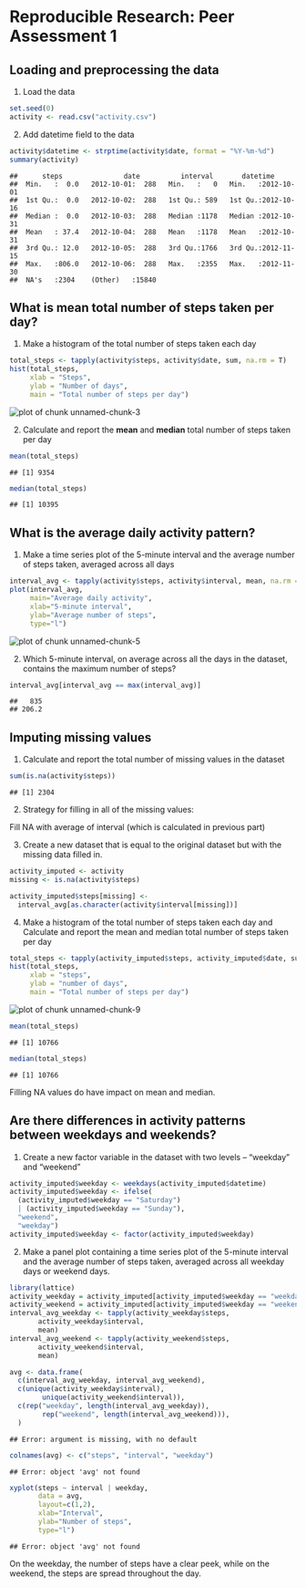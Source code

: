# Reproducible Research: Peer Assessment 1

## Loading and preprocessing the data
1. Load the data


```r
set.seed(0)
activity <- read.csv("activity.csv")
```

2. Add datetime field to the data


```r
activity$datetime <- strptime(activity$date, format = "%Y-%m-%d")
summary(activity)
```

```
##      steps               date          interval       datetime         
##  Min.   :  0.0   2012-10-01:  288   Min.   :   0   Min.   :2012-10-01  
##  1st Qu.:  0.0   2012-10-02:  288   1st Qu.: 589   1st Qu.:2012-10-16  
##  Median :  0.0   2012-10-03:  288   Median :1178   Median :2012-10-31  
##  Mean   : 37.4   2012-10-04:  288   Mean   :1178   Mean   :2012-10-31  
##  3rd Qu.: 12.0   2012-10-05:  288   3rd Qu.:1766   3rd Qu.:2012-11-15  
##  Max.   :806.0   2012-10-06:  288   Max.   :2355   Max.   :2012-11-30  
##  NA's   :2304    (Other)   :15840
```

## What is mean total number of steps taken per day?
1. Make a histogram of the total number of steps taken each day


```r
total_steps <- tapply(activity$steps, activity$date, sum, na.rm = T)
hist(total_steps, 
     xlab = "Steps",
     ylab = "Number of days",
     main = "Total number of steps per day")
```

![plot of chunk unnamed-chunk-3](figure/unnamed-chunk-3.png) 

2. Calculate and report the **mean** and **median** total number of steps taken per day


```r
mean(total_steps)
```

```
## [1] 9354
```

```r
median(total_steps)
```

```
## [1] 10395
```


## What is the average daily activity pattern?
1. Make a time series plot of the 5-minute interval and the average number of steps taken, averaged across all days


```r
interval_avg <- tapply(activity$steps, activity$interval, mean, na.rm = T)
plot(interval_avg,
     main="Average daily activity",
     xlab="5-minute interval",
     ylab="Average number of steps",
     type="l")
```

![plot of chunk unnamed-chunk-5](figure/unnamed-chunk-5.png) 

2. Which 5-minute interval, on average across all the days in the dataset, contains the maximum number of steps?


```r
interval_avg[interval_avg == max(interval_avg)]
```

```
##   835 
## 206.2
```

## Imputing missing values
1. Calculate and report the total number of missing values in the dataset


```r
sum(is.na(activity$steps))
```

```
## [1] 2304
```

2. Strategy for filling in all of the missing values:

Fill NA with average of interval (which is calculated in previous part)

3. Create a new dataset that is equal to the original dataset but with the missing data filled in.


```r
activity_imputed <- activity
missing <- is.na(activity$steps)

activity_imputed$steps[missing] <- 
  interval_avg[as.character(activity$interval[missing])]
```

4. Make a histogram of the total number of steps taken each day and Calculate and report the mean and median total number of steps taken per day


```r
total_steps <- tapply(activity_imputed$steps, activity_imputed$date, sum)
hist(total_steps, 
     xlab = "steps",
     ylab = "number of days",
     main = "Total number of steps per day")
```

![plot of chunk unnamed-chunk-9](figure/unnamed-chunk-9.png) 

```r
mean(total_steps)
```

```
## [1] 10766
```

```r
median(total_steps)
```

```
## [1] 10766
```

Filling NA values do have impact on mean and median.

## Are there differences in activity patterns between weekdays and weekends?
1. Create a new factor variable in the dataset with two levels – “weekday” and “weekend”


```r
activity_imputed$weekday <- weekdays(activity_imputed$datetime)
activity_imputed$weekday <- ifelse(
  (activity_imputed$weekday == "Saturday") 
  | (activity_imputed$weekday == "Sunday"),
  "weekend",
  "weekday")
activity_imputed$weekday <- factor(activity_imputed$weekday)
```

2. Make a panel plot containing a time series plot of the 5-minute interval and the average number of steps taken, averaged across all weekday days or weekend days.


```r
library(lattice)
activity_weekday = activity_imputed[activity_imputed$weekday == "weekday",]
activity_weekend = activity_imputed[activity_imputed$weekday == "weekend",]
interval_avg_weekday <- tapply(activity_weekday$steps,
       activity_weekday$interval,
       mean)
interval_avg_weekend <- tapply(activity_weekend$steps,
       activity_weekend$interval,
       mean)

avg <- data.frame(
  c(interval_avg_weekday, interval_avg_weekend),
  c(unique(activity_weekday$interval),
        unique(activity_weekend$interval)),
  c(rep("weekday", length(interval_avg_weekday)),
        rep("weekend", length(interval_avg_weekend))),
  )
```

```
## Error: argument is missing, with no default
```

```r
colnames(avg) <- c("steps", "interval", "weekday")
```

```
## Error: object 'avg' not found
```

```r
xyplot(steps ~ interval | weekday,
       data = avg,
       layout=c(1,2),
       xlab="Interval",
       ylab="Number of steps",
       type="l")
```

```
## Error: object 'avg' not found
```
On the weekday, the number of steps have a clear peek, while on the weekend, the steps are spread throughout the day.
